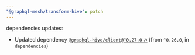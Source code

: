 ```yaml
---
"@graphql-mesh/transform-hive": patch
---
```

dependencies updates:
  - Updated dependency [`@graphql-hive/client@^0.27.0` ↗︎](https://www.npmjs.com/package/@graphql-hive/client/v/0.27.0) (from `^0.26.0`, in `dependencies`)
